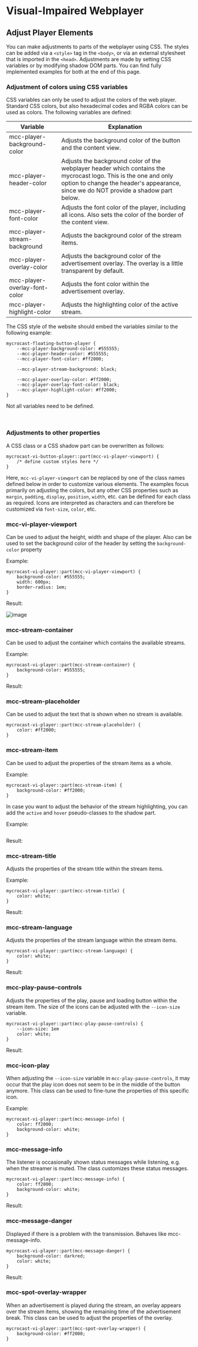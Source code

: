 # Visual-Impaired Webplayer

## Adjust Player Elements
You can make adjustments to parts of the webplayer using CSS. The styles can be added via a ```<style>``` tag in the ```<body>```, or via an external stylesheet that is imported in the ```<head>```. Adjustments are made by setting CSS variables or by modifying shadow DOM parts. You can find fully implemented examples for both at the end of this page.

### Adjustment of colors using CSS variables

CSS variables can only be used to adjust the colors of the web player. Standard CSS colors, but also hexadecimal codes and RGBA colors can be used as colors. The following variables are defined:

|Variable|Explanation|
|----|----|
| mcc-player-background-color | Adjusts the background color of the button and the content view. |
| mcc-player-header-color | Adjusts the background color of the webplayer header which contains the mycrocast logo. This is the one and only option to change the header's appearance, since we do NOT provide a shadow part below.|
| mcc-player-font-color | Adjusts the font color of the player, including all icons. Also sets the color of the border of the content view. |
| mcc-player-stream-background | Adjusts the background color of the stream items. |
| mcc-player-overlay-color | Adjusts the background color of the advertisement overlay. The overlay is a little transparent by default. |
| mcc-player-overlay-font-color | Adjusts the font color within the advertisement overlay. |
| mcc-player-highlight-color | Adjusts the highlighting color of the active stream. |

The CSS style of the website should embed the variables similar to the following example:

```
mycrocast-floating-button-player {  
    --mcc-player-background-color: #555555;  
    --mcc-player-header-color: #555555;  
    --mcc-player-font-color: #ff2000;  
  
    --mcc-player-stream-background: black;  
  
    --mcc-player-overlay-color: #ff2000;  
    --mcc-player-overlay-font-color: black;  
    --mcc-player-highlight-color: #ff2000;
}
```  

Not all variables need to be defined.

&nbsp;

### Adjustments to other properties

A CSS class or a CSS shadow part can be overwritten as follows:

```
mycrocast-vi-button-player::part(mcc-vi-player-viewport) {
    /* define custom styles here */
}
```
  
Here, ```mcc-vi-player-viewport``` can be replaced by one of the class names defined below in order to customize various elements. The examples focus primarily on adjusting the colors, but any other CSS properties such as ```margin```, ```padding```, ```display```, ```position```, ```width```, etc. can be defined for each class as required. Icons are interpreted as characters and can therefore be customized via ```font-size```, ```color```, etc.

### mcc-vi-player-viewport
Can be used to adjust the height, width and shape of the player. Also can be used to set the background color of the header by setting the ```background-color``` property

Example:
```
mycrocast-vi-player::part(mcc-vi-player-viewport) {  
    background-color: #555555;
    width: 600px;
    border-radius: 1em;
}
```

Result:

![image](https://github.com/mycrocast/webplayer-documentation/assets/82024455/233871a3-0753-43cf-9994-e57784894375)
&nbsp;

### mcc-stream-container
Can be used to adjust the container which contains the available streams.

Example:
```
mycrocast-vi-player::part(mcc-stream-container) {
    background-color: #555555;
}
```

Result:


### mcc-stream-placeholder
Can be used to adjust the text that is shown when no stream is available.

```
mycrocast-vi-player::part(mcc-stream-placeholder) {
    color: #ff2000;
}
```

### mcc-stream-item
Can be used to adjust the properties of the stream items as a whole.

Example:

```
mycrocast-vi-player::part(mcc-stream-item) {
    background-color: #ff2000;
}
```

In case you want to adjust the behavior of the stream highlighting, you can add the ```active``` and ```hover``` pseudo-classes to the shadow part.

Example:

```

```

Result:


### mcc-stream-title
Adjusts the properties of the stream title within the stream items.

Example:

```
mycrocast-vi-player::part(mcc-stream-title) {
    color: white;
}
```



Result:


### mcc-stream-language
Adjusts the properties of the stream language within the stream items.
```
mycrocast-vi-player::part(mcc-stream-language) {
    color: white;
}
```

Result:


### mcc-play-pause-controls
Adjusts the properties of the play, pause and loading button within the stream item. The size of the icons can be adjusted with the ```--icon-size``` variable.
```
mycrocast-vi-player::part(mcc-play-pause-controls) {
    --icon-size: 1em
    color: white;
}
```

Result:

### mcc-icon-play
When adjusting the ```--icon-size``` variable in ```mcc-play-pause-controls```, it may occur that the play icon does not seem to be in the middle of the button anymore. This class can be used to fine-tune the properties of this specific icon.

Example:
```
mycrocast-vi-player::part(mcc-message-info) {
    color: ff2000;
	background-color: white;
}
```

### mcc-message-info
The listener is occasionally shown status messages while listening, e.g. when the streamer is muted. The class customizes these status messages.
```
mycrocast-vi-player::part(mcc-message-info) {
    color: ff2000;
	background-color: white;
}
```

Result:


### mcc-message-danger
Displayed if there is a problem with the transmission. Behaves like mcc-message-info.
```
mycrocast-vi-player::part(mcc-message-danger) {
    background-color: darkred;
	color: white;
}
```

Result:

### mcc-spot-overlay-wrapper
When an advertisement is played during the stream, an overlay appears over the stream items, showing the remaining time of the advertisement break. This class can be used to adjust the properties of the overlay.

```
mycrocast-vi-player::part(mcc-spot-overlay-wrapper) {
    background-color: #ff2000;
}
```
